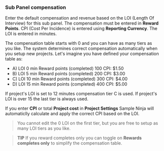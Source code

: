 ### Sub Panel compensation

Enter the default compensation and revenue based on the LOI (Length Of Interview) for this sub panel. The compensation must be entered in **Reward Points**. CPI (Cost Per Incidence) is entered using **Reporting Currency**. The LOI is entered in minutes.

The compensation table starts with 0 and you can have as many tiers as you like. The system determines correct compensation automatically when you setup new projects. Let's imagine you have defined your compensation table as:

- A) LOI  0 min Reward points (completed)  100 CPI: $1.50 
- B) LOI  5 min Reward points (completed)  200 CPI: $3.00  
- C) LOI 10 min Reward points (completed)  300 CPI: $4.00  
- D) LOI 15 min Reward points (completed)  400 CPI: $5.00 

If project's LOI is set to 12 minutes compensation tier C is used. 
If project's LOI is over 15 the last tier is always used.

If you enter **CPI** or total **Project cost** in **Project Settings** Sample Ninja will automaticlly calculate and apply the correct CPI based on the LOI.

> You cannot edit the 0 LOI on the first tier, but you are free to setup as many LOI tiers as you like.

> **TIP** If you reward completes only you can toggle on **Rewards completes only** to simplify the compensation table.

